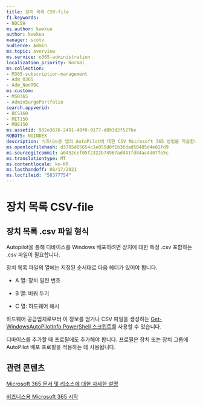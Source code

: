 ```yaml
---
title: 장치 목록 CSV-file
f1.keywords:
- NOCSH
ms.author: kwekua
author: kwekua
manager: scotv
audience: Admin
ms.topic: overview
ms.service: o365-administration
localization_priority: Normal
ms.collection:
- M365-subscription-management
- Adm_O365
- Adm_NonTOC
ms.custom:
- MSB365
- AdminSurgePortfolio
search.appverid:
- BCS160
- MET150
- MOE150
ms.assetid: 932e3676-2491-49f0-9177-d893d2f5276e
ROBOTS: NOINDEX
description: 비즈니스용 앱의 AutoPilot에 대한 CSV Microsoft 365 방법을 학습합니다.
ms.openlocfilehash: d3785d85654c1e055d0f1b36dad50485d4e82fd9
ms.sourcegitcommit: a0452cef05f2322b74967add41fd84ac4d07fe5c
ms.translationtype: MT
ms.contentlocale: ko-KR
ms.lasthandoff: 08/17/2021
ms.locfileid: "58377754"
---
```

# <a name="device-list-csv-file"></a>장치 목록 CSV-file

## <a name="device-list-csv-file-format"></a>장치 목록 .csv 파일 형식

Autopilot을 통해 디바이스를 Windows 배포하려면 장치에 대한 특정 .csv 포함하는 .csv 파일이 필요합니다.
  
장치 목록 파일의 열에는 지정된 순서대로 다음 헤더가 있어야 합니다.
  
- A 열: 장치 일련 번호

- B 열: 비워 두기

- C 열: 하드웨어 해시

하드웨어 공급업체로부터 이 정보를 얻거나 CSV 파일을 생성하는 [Get-WindowsAutoPilotInfo PowerShell 스크립트](https://www.powershellgallery.com/packages/Get-WindowsAutoPilotInfo)를 사용할 수 있습니다. 

디바이스를 추가할 때 프로필에도 추가해야 합니다. 프로필은 장치 또는 장치 그룹에 AutoPilot 배포 프로필을 적용하는 데 사용됩니다.
  
## <a name="related-content"></a>관련 콘텐츠

[Microsoft 365 문서 및 리소스에 대한 자세한 설명](../../index.yml)
  
[비즈니스용 Microsoft 365 시작](../../business-video/what-is-microsoft-365.md)